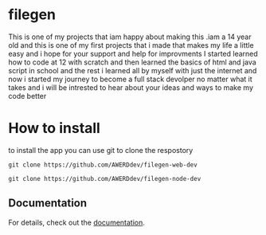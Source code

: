 # filegen
 This is one of my projects that iam happy about making this .iam a 14 year old and this is one of my first projects that i made that makes my life a little easy and i hope for your  support and help for improvments I started learned how to code at 12 with scratch and then learned the basics of html and java script in school and the rest i learned all by myself with just the internet and now i started my journey to become a full stack devolper no matter what it takes and i will be intrested to hear about your ideas and ways to make my code better 
 # How to install
 to install the app you can use git to clone the respostory 
 ```
 git clone https://github.com/AWERDdev/filegen-web-dev
 ```  
 ```
git clone https://github.com/AWERDdev/filegen-node-dev
 ```

## Documentation
For details, check out the [documentation](doc.md).
